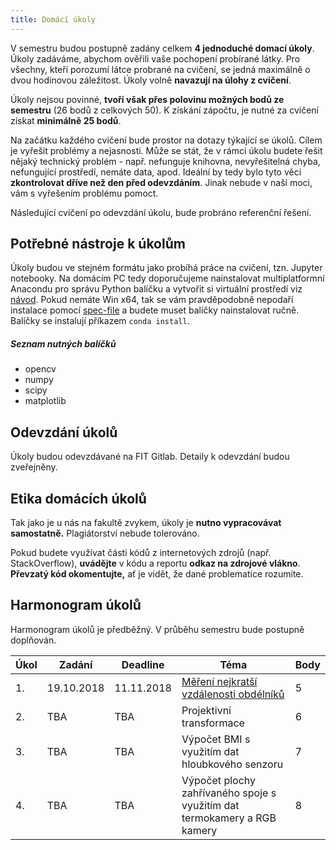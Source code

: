 ```yaml
---
title: Domácí úkoly
---
```


V semestru budou postupně zadány celkem **4 jednoduché domací úkoly**. Úkoly zadáváme, abychom ověřili vaše pochopení probírané látky. Pro všechny, kteří porozumí látce probrané na cvičení, se jedná maximálně o dvou hodinovou záležitost. Úkoly volně **navazují na úlohy z cvičení**.

Úkoly nejsou povinné, **tvoří však přes polovinu možných bodů ze semestru** (26 bodů z celkových 50). K získání zápočtu, je nutné za cvičení získat **minimálně 25 bodů**.

Na začátku každého cvičení bude prostor na dotazy týkající se úkolů. Cílem je vyřešit problémy a nejasnosti. Může se stát, že v rámci úkolu budete řešit nějaký technický problém - např. nefunguje knihovna, nevyřešitelná chyba, nefungující  prostředí, nemáte data, apod. Ideální by tedy bylo tyto věci **zkontrolovat dříve než den před odevzdáním**. Jinak nebude v naší moci, vám s vyřešením problému pomoct.

Následující cvičení po odevzdání úkolu, bude probráno referenční řešení. 

## Potřebné nástroje k úkolům

Úkoly budou ve stejném formátu jako probíhá práce na cvičení, tzn. Jupyter notebooky. Na domácím PC tedy doporučujeme nainstalovat multiplatformní Anacondu pro správu Python balíčku a vytvořit si virtuální prostředí viz [návod](../tutorials/files/1/course-tools-introduction.md). Pokud nemáte Win x64, tak se vám pravděpodobně nepodaří instalace pomocí [spec-file](../tutorials/files/1/spec-file.txt) a budete muset balíčky nainstalovat ručně. Balíčky se instalují příkazem `conda install`.

##### Seznam nutných balíčků

* opencv
* numpy
* scipy
* matplotlib

## Odevzdání úkolů

Úkoly budou odevzdávané na FIT Gitlab. Detaily k odevzdání budou zveřejněny.

## Etika domácích úkolů

Tak jako je u nás na fakultě zvykem, úkoly je **nutno vypracovávat samostatně.** Plagiátorství nebude tolerováno. 

Pokud budete využívat části kódů z internetových zdrojů (např. StackOverflow), **uvádějte** v kódu a reportu **odkaz na zdrojové vlákno**. **Převzatý kód okomentujte,** ať je vidět, že dané problematice rozumíte.

## Harmonogram úkolů

Harmonogram úkolů je předběžný. V průběhu semestru bude postupně doplňován.

| Úkol | Zadání     | Deadline   | Téma                                                         | Body |
| ---- | ---------- | ---------- | ------------------------------------------------------------ | ---- |
| 1.   | 19.10.2018 | 11.11.2018 | [Měření nejkratší vzdálenosti obdélníků](files/1/1_task.ipynb) | 5    |
| 2.   | TBA        | TBA        | Projektivní transformace                                     | 6    |
| 3.   | TBA        | TBA        | Výpočet BMI s využitím dat hloubkového senzoru               | 7    |
| 4.   | TBA        | TBA        | Výpočet plochy zahřívaného spoje s využitím dat termokamery a RGB kamery | 8    |

